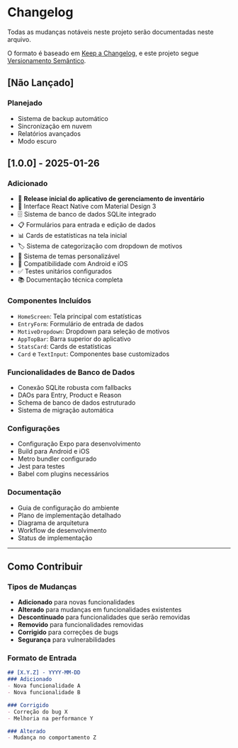 # Changelog

Todas as mudanças notáveis neste projeto serão documentadas neste arquivo.

O formato é baseado em [Keep a Changelog](https://keepachangelog.com/pt-BR/1.0.0/),
e este projeto segue [Versionamento Semântico](https://semver.org/lang/pt-BR/).

## [Não Lançado]
### Planejado
- Sistema de backup automático
- Sincronização em nuvem
- Relatórios avançados
- Modo escuro

## [1.0.0] - 2025-01-26
### Adicionado
- 🎉 **Release inicial do aplicativo de gerenciamento de inventário**
- 📱 Interface React Native com Material Design 3
- 🗄️ Sistema de banco de dados SQLite integrado
- 📋 Formulários para entrada e edição de dados
- 📊 Cards de estatísticas na tela inicial
- 🏷️ Sistema de categorização com dropdown de motivos
- 🎨 Sistema de temas personalizável
- 📱 Compatibilidade com Android e iOS
- ✅ Testes unitários configurados
- 📚 Documentação técnica completa

### Componentes Incluídos
- `HomeScreen`: Tela principal com estatísticas
- `EntryForm`: Formulário de entrada de dados
- `MotiveDropdown`: Dropdown para seleção de motivos
- `AppTopBar`: Barra superior do aplicativo
- `StatsCard`: Cards de estatísticas
- `Card` e `TextInput`: Componentes base customizados

### Funcionalidades de Banco de Dados
- Conexão SQLite robusta com fallbacks
- DAOs para Entry, Product e Reason
- Schema de banco de dados estruturado
- Sistema de migração automática

### Configurações
- Configuração Expo para desenvolvimento
- Build para Android e iOS
- Metro bundler configurado
- Jest para testes
- Babel com plugins necessários

### Documentação
- Guia de configuração do ambiente
- Plano de implementação detalhado
- Diagrama de arquitetura
- Workflow de desenvolvimento
- Status de implementação

---

## Como Contribuir

### Tipos de Mudanças
- **Adicionado** para novas funcionalidades
- **Alterado** para mudanças em funcionalidades existentes
- **Descontinuado** para funcionalidades que serão removidas
- **Removido** para funcionalidades removidas
- **Corrigido** para correções de bugs
- **Segurança** para vulnerabilidades

### Formato de Entrada
```markdown
## [X.Y.Z] - YYYY-MM-DD
### Adicionado
- Nova funcionalidade A
- Nova funcionalidade B

### Corrigido  
- Correção do bug X
- Melhoria na performance Y

### Alterado
- Mudança no comportamento Z